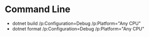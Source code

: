 # Command Line
- dotnet build  /p:Configuration=Debug /p:Platform="Any CPU"
- dotnet format  /p:Configuration=Debug /p:Platform="Any CPU"
